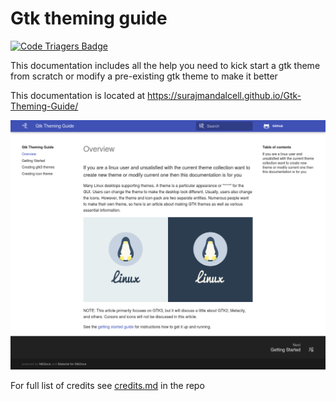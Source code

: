 # Gtk theming guide

[![Code Triagers Badge](https://www.codetriage.com/surajmandalcell/gtk-theming-guide/badges/users.svg)](https://www.codetriage.com/surajmandalcell/gtk-theming-guide)

This documentation includes all the help you need to kick start a gtk theme from scratch or modify a pre-existing gtk theme to make it better

This documentation is located at https://surajmandalcell.github.io/Gtk-Theming-Guide/

![](docs/img/thumbnail.png)

For full list of credits see [credits.md](credits.md) in the repo



